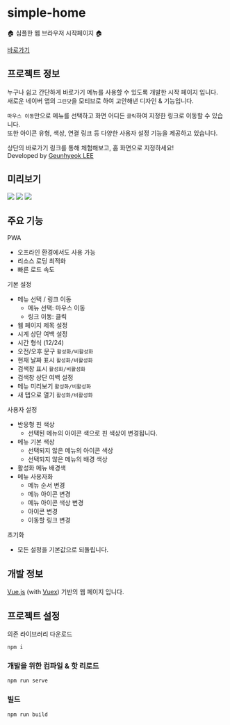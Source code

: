 # simple-home
🏠 심플한 웹 브라우저 시작페이지 🏠

[바로가기](https://geundung.me/home)

## 프로젝트 정보
누구나 쉽고 간단하게 바로가기 메뉴를 사용할 수 있도록 개발한 시작 페이지 입니다.  
새로운 네이버 앱의 `그린닷`을 모티브로 하여 고안해낸 디자인 & 기능입니다.  
  
`마우스 이동`만으로 메뉴를 선택하고 화면 어디든 `클릭`하여 지정한 링크로 이동할 수 있습니다.  
또한 아이콘 유형, 색상, 연결 링크 등 다양한 사용자 설정 기능을 제공하고 있습니다.  
  
상단의 바로가기 링크를 통해 체험해보고, 홈 화면으로 지정하세요!  
Developed by [Geunhyeok LEE](https://github.com/leegeunhyeok)

## 미리보기
<img src="https://user-images.githubusercontent.com/26512984/55566199-2c9f5200-5736-11e9-8612-10f58cdde6ce.png">

<img src="https://user-images.githubusercontent.com/26512984/55565370-a9c9c780-5734-11e9-833d-6ebf984d5d54.png">

<img src="https://user-images.githubusercontent.com/26512984/55565383-afbfa880-5734-11e9-9b9a-c970a1d57a05.png">

## 주요 기능

PWA
- 오프라인 환경에서도 사용 가능
- 리소스 로딩 최적화
- 빠른 로드 속도

기본 설정
- 메뉴 선택 / 링크 이동
  - 메뉴 선택: 마우스 이동
  - 링크 이동: 클릭
- 웹 페이지 제목 설정
- 시계 상단 여백 설정
- 시간 형식 (12/24)
- 오전/오후 문구 `활성화/비활성화`
- 현재 날짜 표시 `활성화/비활성화`
- 검색창 표시 `활성화/비활성화`
- 검색창 상단 여백 설정
- 메뉴 미리보기 `활성화/비활성화`
- 새 탭으로 열기 `활성화/비활성화`

사용자 설정
- 반응형 핀 색상
  - 선택된 메뉴의 아이콘 색으로 핀 색상이 변경됩니다.
- 메뉴 기본 색상
  - 선택되지 않은 메뉴의 아이콘 색상
  - 선택되지 않은 메뉴의 배경 색상
- 활성화 메뉴 배경색
- 메뉴 사용자화
  - 메뉴 순서 변경
  - 메뉴 아이콘 변경
  - 메뉴 아이콘 색상 변경
  - 아이콘 변경
  - 이동할 링크 변경

초기화
  - 모든 설정을 기본값으로 되돌립니다.

## 개발 정보
[Vue.js](https://vuejs.org) (with [Vuex](https://vuex.vuejs.org)) 기반의 웹 페이지 입니다.

## 프로젝트 설정
의존 라이브러리 다운로드
```
npm i
```

### 개발을 위한 컴파일 & 핫 리로드
```
npm run serve
```

### 빌드
```
npm run build
```
